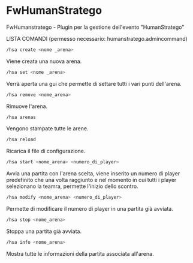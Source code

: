 # FwHumanStratego
FwHumanstratego - Plugin per la gestione dell'evento "HumanStratego"

LISTA COMANDI
(permesso necessario: humanstratego.admincommand)

```sh
/hsa create <nome _arena>
```
Viene creata una nuova arena.

```sh
/hsa set <nome _arena>
```
Verrà aperta una gui che permette di settare tutti i vari punti dell'arena.

```sh
/hsa remove <nome_arena>
```
Rimuove l'arena.

```sh
/hsa arenas
```
Vengono stampate tutte le arene.

```sh
/hsa reload
```
Ricarica il file di configurazione.

```sh
/hsa start <nome_arena> <numero_di_player>
```
Avvia una partita con l'arena scelta, viene inserito un numero di player predefinito che una volta raggiunto e nel momento in cui tutti i player selezionano la teamra, permette l'inizio dello scontro.

```sh
/hsa modify <nome_arena> <numero_di_player>
```
Permette di modificare il numero di player in una partita già avviata.

```sh
/hsa stop <nome_arena> 
```
Stoppa una partita già avviata.

```sh
/hsa info <nome_arena>
```
Mostra tutte le informazioni della partita associata all'arena.
